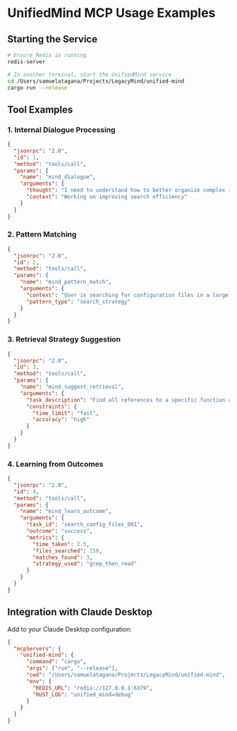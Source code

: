 # UnifiedMind MCP Usage Examples

## Starting the Service

```bash
# Ensure Redis is running
redis-server

# In another terminal, start the UnifiedMind service
cd /Users/samuelatagana/Projects/LegacyMind/unified-mind
cargo run --release
```

## Tool Examples

### 1. Internal Dialogue Processing

```json
{
  "jsonrpc": "2.0",
  "id": 1,
  "method": "tools/call",
  "params": {
    "name": "mind_dialogue",
    "arguments": {
      "thought": "I need to understand how to better organize complex information retrieval tasks",
      "context": "Working on improving search efficiency"
    }
  }
}
```

### 2. Pattern Matching

```json
{
  "jsonrpc": "2.0",
  "id": 2,
  "method": "tools/call",
  "params": {
    "name": "mind_pattern_match",
    "arguments": {
      "context": "User is searching for configuration files in a large codebase",
      "pattern_type": "search_strategy"
    }
  }
}
```

### 3. Retrieval Strategy Suggestion

```json
{
  "jsonrpc": "2.0",
  "id": 3,
  "method": "tools/call",
  "params": {
    "name": "mind_suggest_retrieval",
    "arguments": {
      "task_description": "Find all references to a specific function across multiple files",
      "constraints": {
        "time_limit": "fast",
        "accuracy": "high"
      }
    }
  }
}
```

### 4. Learning from Outcomes

```json
{
  "jsonrpc": "2.0",
  "id": 4,
  "method": "tools/call",
  "params": {
    "name": "mind_learn_outcome",
    "arguments": {
      "task_id": "search_config_files_001",
      "outcome": "success",
      "metrics": {
        "time_taken": 2.5,
        "files_searched": 150,
        "matches_found": 3,
        "strategy_used": "grep_then_read"
      }
    }
  }
}
```

## Integration with Claude Desktop

Add to your Claude Desktop configuration:

```json
{
  "mcpServers": {
    "unified-mind": {
      "command": "cargo",
      "args": ["run", "--release"],
      "cwd": "/Users/samuelatagana/Projects/LegacyMind/unified-mind",
      "env": {
        "REDIS_URL": "redis://127.0.0.1:6379",
        "RUST_LOG": "unified_mind=debug"
      }
    }
  }
}
```